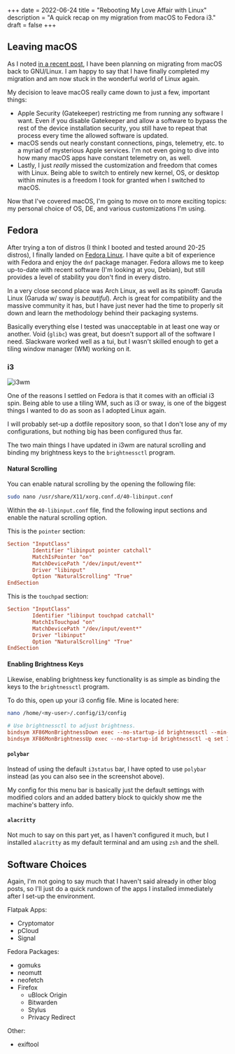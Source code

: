 +++
date = 2022-06-24
title = "Rebooting My Love Affair with Linux"
description = "A quick recap on my migration from macOS to Fedora i3."
draft = false
+++

## Leaving macOS

As I noted [in a recent post](/blog/foss-macos-apps), I have been planning on 
migrating from macOS back to GNU/Linux. I am happy to say that I have finally 
completed my migration and am now stuck in the wonderful world of Linux again.

My decision to leave macOS really came down to just a few, important things:

- Apple Security (Gatekeeper) restricting me from running any software I want. 
Even if you disable Gatekeeper and allow a software to bypass the rest of the 
device installation security, you still have to repeat that process every time 
the allowed software is updated.
- macOS sends out nearly constant connections, pings, telemetry, etc. to a 
myriad of mysterious Apple services. I'm not even going to dive into how many 
macOS apps have constant telemetry on, as well.
- Lastly, I just *really* missed the customization and freedom that comes with 
Linux. Being able to switch to entirely new kernel, OS, or desktop within 
minutes is a freedom I took for granted when I switched to macOS.

Now that I've covered macOS, I'm going to move on to more exciting topics: my 
personal choice of OS, DE, and various customizations I'm using.

## Fedora

After trying a ton of distros (I think I booted and tested around 20-25 
distros), I finally landed on [Fedora Linux](https://getfedora.org/). I have 
quite a bit of experience with Fedora and enjoy the `dnf` package manager. 
Fedora allows me to keep up-to-date with recent software (I'm looking at you, 
Debian), but still provides a level of stability you don't find in every distro.

In a very close second place was Arch Linux, as well as its spinoff: Garuda 
Linux (Garuda w/ sway is *beautiful*). Arch is great for compatibility and the 
massive community it has, but I have just never had the time to properly sit 
down and learn the methodology behind their packaging systems.

Basically everything else I tested was unacceptable in at least one way or 
another. Void (`glibc`) was great, but doesn't support all of the software I 
need. Slackware worked well as a tui, but I wasn't skilled enough to get a 
tiling window manager (WM) working on it.

### i3

![i3wm](https://img.cleberg.io/blog/20220624-fedora-i3/i3wm.png)

One of the reasons I settled on Fedora is that it comes with an official i3 
spin. Being able to use a tiling WM, such as i3 or sway, is one of the biggest 
things I wanted to do as soon as I adopted Linux again.

I will probably set-up a dotfile repository soon, so that I don't lose any of my 
configurations, but nothing big has been configured thus far.

The two main things I have updated in i3wm are natural scrolling and binding my 
brightness keys to the `brightnessctl` program.

#### Natural Scrolling

You can enable natural scrolling by the opening the following file:

```bash
sudo nano /usr/share/X11/xorg.conf.d/40-libinput.conf
```

Within the `40-libinput.conf` file, find the following input sections and enable 
the natural scrolling option.

This is the `pointer` section:

```conf
Section "InputClass"
        Identifier "libinput pointer catchall"
        MatchIsPointer "on"
        MatchDevicePath "/dev/input/event*"
        Driver "libinput"
        Option "NaturalScrolling" "True"
EndSection
```

This is the `touchpad` section:

```conf
Section "InputClass"
        Identifier "libinput touchpad catchall"
        MatchIsTouchpad "on"
        MatchDevicePath "/dev/input/event*"
        Driver "libinput"
        Option "NaturalScrolling" "True"
EndSection
```

#### Enabling Brightness Keys

Likewise, enabling brightness key functionality is as simple as binding the keys 
to the `brightnessctl` program.

To do this, open up your i3 config file. Mine is located here:

```bash
nano /home/<my-user>/.config/i3/config
```

```conf
# Use brightnessctl to adjust brightness.
bindsym XF86MonBrightnessDown exec --no-startup-id brightnessctl --min-val=2 -q set 3%-
bindsym XF86MonBrightnessUp exec --no-startup-id brightnessctl -q set 3%+
```

#### `polybar`

Instead of using the default `i3status` bar, I have opted to use `polybar` 
instead (as you can also see in the screenshot above).

My config for this menu bar is basically just the default settings with modified 
colors and an added battery block to quickly show me the machine's battery info.

#### `alacritty`

Not much to say on this part yet, as I haven't configured it much, but I 
installed `alacritty` as my default terminal and am using `zsh` and the shell.

## Software Choices

Again, I'm not going to say much that I haven't said already in other blog 
posts, so I'll just do a quick rundown of the apps I installed immediately after 
I set-up the environment.

Flatpak Apps:

- Cryptomator
- pCloud
- Signal

Fedora Packages:

- gomuks
- neomutt
- neofetch
- Firefox
  - uBlock Origin
  - Bitwarden
  - Stylus
  - Privacy Redirect

Other:

- exiftool
